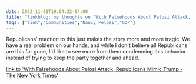---date: 2022-11-01T19:04:22-04:00title: "linkblog: my thoughts on 'With Falsehoods About Pelosi Attack, Republicans Mimic Trump - The New York Times'"tags: ["link","Communities","Nancy Pelosi","GOP"]---Republicans' reaction to this just makes the story more and more tragic. We have a real problem on our hands, and while I don't believe all Republicans are this far gone, I'd like to see more from them condemning this behavior instead of trying to keep the party together and ahead. [link to 'With Falsehoods About Pelosi Attack, Republicans Mimic Trump - The New York Times'](https://www.nytimes.com/2022/11/01/us/politics/pelosi-attack-republicans-trump.html)